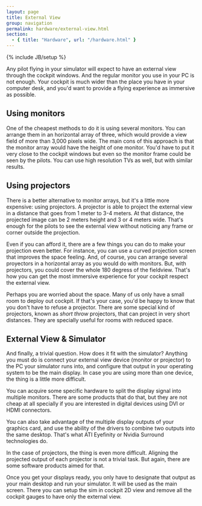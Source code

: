 ```yaml
---
layout: page
title: External View
group: navigation
permalink: hardware/external-view.html
section:
  - { title: "Hardware", url: "/hardware.html" }
---
```


{% include JB/setup %}

Any pilot flying in your simulator will expect to have an external view through
the cockpit windows. And the regular monitor you use in your PC is not enough.
Your cockpit is much wider than the place you have in your computer desk, and
you'd want to provide a flying experience as immersive as possible. 

## Using monitors

One of the cheapest methods to do it is using several monitors. You can arrange
them in an horizontal array of three, which would provide a view field of
more than 3,000 pixels wide. The main cons of this approach is that the monitor
array would have the height of one monitor. You'd have to put it very close
to the cockpit windows but even so the monitor frame could be seen by the 
pilots. You can use high resolution TVs as well, but with similar results. 

## Using projectors

There is a better alternative to monitor arrays, but it's a little more
expensive: using projectors. A projector is able to project the external view
in a distance that goes from 1 meter to 3-4 meters. At that distance, the
projected image can be 2 meters height and 3 or 4 meters wide. That's enough
for the pilots to see the external view without noticing any frame or corner
outside the projection. 

Even if you can afford it, there are a few things you can do to make your
projection even better. For instance, you can use a curved projection screen
that improves the space feeling. And, of course, you can arrange several
proyectors in a horizontal array as you would do with monitors. But, with
projectors, you could cover the whole 180 degress of the fieldview. That's
how you can get the most immersive experience for your cockpit respect the
external view. 

Perhaps you are worried about the space. Many of us only have a small room to
deploy out cockpit. If that's your case, you'd be happy to know that you don't
have to refuse a projector. There are some special kind of projectors, known
as *short throw* projectors, that can project in very short distances. They are
specially useful for rooms with reduced space. 

## External View & Simulator

And finally, a trivial question. How does it fit with the simulator? Anything 
you must do is connect your external view device (monitor or projector) to the
PC your simulator runs into, and configure that output in your operating system
to be the main display. In case you are using more than one device, the thing
is a little more difficult.

You can acquire some specific hardware to split the display signal into 
multiple monitors. There are some products that do that, but they are not cheap
at all specially if you are interested in digital devices using DVI or HDMI
connectors. 

You can also take advantage of the multiple display outputs of your graphics
card, and use the ability of the drivers to combine two outputs into the same
desktop. That's what ATI Eyefinity or Nvidia Surround technologies do. 

In the case of projectors, the thing is even more difficult. Aligning the 
projected output of each projector is not a trivial task. But again, there are
some software products aimed for that. 

Once you get your displays ready, you only have to designate that output as
your main desktop and run your simulator. It will be used as the main screen.
There you can setup the sim in cockpit 2D view and remove all the cockpit 
gauges to have only the external view. 


